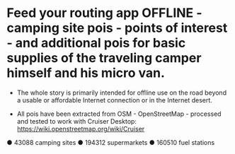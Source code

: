 # Feed your routing app OFFLINE - camping site pois - points of interest - and additional pois for basic supplies of the traveling camper himself and his micro van.

- The whole story is primarily intended for offline use on the road beyond a usable or affordable Internet connection or in the Internet desert.

- All pois have been extracted from OSM - OpenStreetMap - processed and tested to work with Cruiser Desktop: https://wiki.openstreetmap.org/wiki/Cruiser

● 43088 camping sites
● 194312 supermarkets 
● 160510 fuel stations

